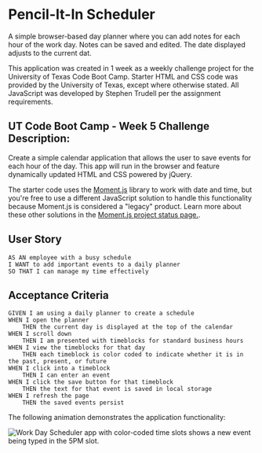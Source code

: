 # Pencil-It-In Scheduler

A simple browser-based day planner where you can add notes for each hour of the work day. Notes can be saved and edited. The date displayed adjusts to the current dat.

This application was created in 1 week as a weekly challenge project for the University of Texas Code Boot Camp. Starter HTML and CSS code was provided by the University of Texas, except where otherwise stated. All JavaScript was developed by Stephen Trudell per the assignment requirements.

## UT Code Boot Camp - Week 5 Challenge Description:

Create a simple calendar application that allows the user to save events for each hour of the day. This app will run in the browser and feature dynamically updated HTML and CSS powered by jQuery.

The starter code uses the [Moment.js](https://momentjs.com/) library to work with date and time, but you're free to use a different JavaScript solution to handle this functionality because Moment.js is considered a "legacy" product. Learn more about these other solutions in the [Moment.js project status page.](https://momentjs.com/docs/#/-project-status/).

## User Story

```
AS AN employee with a busy schedule
I WANT to add important events to a daily planner
SO THAT I can manage my time effectively
```

## Acceptance Criteria

```
GIVEN I am using a daily planner to create a schedule
WHEN I open the planner
    THEN the current day is displayed at the top of the calendar
WHEN I scroll down
    THEN I am presented with timeblocks for standard business hours
WHEN I view the timeblocks for that day
    THEN each timeblock is color coded to indicate whether it is in the past, present, or future
WHEN I click into a timeblock
    THEN I can enter an event
WHEN I click the save button for that timeblock
    THEN the text for that event is saved in local storage
WHEN I refresh the page
    THEN the saved events persist
```

The following animation demonstrates the application functionality:

![Work Day Scheduler app with color-coded time slots shows a new event being typed in the 5PM slot.](./Assets/05-third-party-apis-homework-demo.gif)